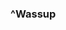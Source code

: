 ### ^**Wassup**

<!--
-  I’m currently working at **Lowes **
-  I’m currently learning Cybersecurity Principles
-  I ride **motorcycles**🏍️, play videogames⌨️🖱️, and consume media content like no tommorow🙃.
-->
